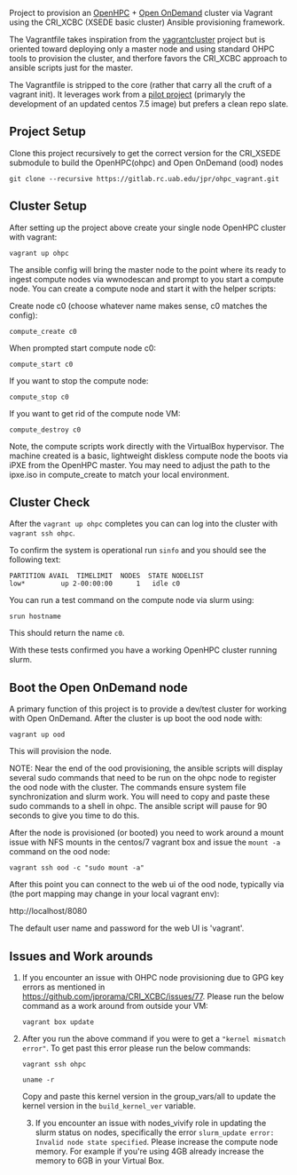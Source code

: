 Project to provision an [OpenHPC](https://openhpc.community/) + [Open OnDemand](https://openondemand.org/) cluster via Vagrant using the
CRI_XCBC (XSEDE basic cluster) Ansible provisioning framework.

The Vagrantfile takes inspiration from the [vagrantcluster](https://github.com/cluening/vagrantcluster)
project but is oriented toward deploying only a master node
and using standard OHPC tools to provision the cluster, and
therfore favors the CRI_XCBC approach to ansible scripts just
for the master.

The Vagrantfile is stripped to the core (rather that carry all
the cruft of a vagrant init).  It leverages work from a
[pilot project](https://gitlab.rc.uab.edu/ravi89/ohpc_vagrant)
(primaryly the development of an updated centos 7.5 image)
but prefers a clean repo slate.

## Project Setup

Clone this project recursively to get the correct version for the
CRI_XSEDE submodule to build the OpenHPC(ohpc) and Open OnDemand (ood) nodes
```
git clone --recursive https://gitlab.rc.uab.edu/jpr/ohpc_vagrant.git
```

## Cluster Setup

After setting up the project above create your single node OpenHPC
cluster with vagrant:
```
vagrant up ohpc
```

The ansible config will bring the master node to the point where its
ready to ingest compute nodes via wwnodescan and prompt to you
start a compute node.  You can create a compute node and start it with
the helper scripts:

Create node c0 (choose whatever name makes sense, c0 matches the config):
```
compute_create c0
```

When prompted start compute node c0:
```
compute_start c0
```

If you want to stop the compute node:
```
compute_stop c0
```

If you want to get rid of the compute node VM:
```
compute_destroy c0
```

Note, the compute scripts work directly with the VirtualBox hypervisor.  The
machine created is a basic, lightweight diskless compute node the boots
via iPXE from the OpenHPC master.   You may need to adjust the path to the
ipxe.iso in compute_create to match your local environment.

## Cluster Check

After the `vagrant up ohpc` completes you can can log into the cluster with `vagrant ssh ohpc`.

To confirm the system is operational run `sinfo` and you should see the following text:
```
PARTITION AVAIL  TIMELIMIT  NODES  STATE NODELIST
low*         up 2-00:00:00      1   idle c0
```

You can run a test command on the compute node via slurm using:

```
srun hostname
```

This should return the name `c0`.

With these tests confirmed you have a working OpenHPC cluster running slurm.

## Boot the Open OnDemand node

A primary function of this project is to provide a dev/test cluster for working
with Open OnDemand.  After the cluster is up boot the ood node with:
```
vagrant up ood
```

This will provision the node.

NOTE: Near the end of the ood provisioning, the ansible scripts will display several
sudo commands that need to be run on the ohpc node to register the ood node
with the cluster. The commands ensure system file synchronization and slurm work. 
You will need to copy and paste these sudo commands to a shell in ohpc.  The
ansible script will pause for 90 seconds to give you time to do this.

After the node is provisioned (or booted) you need to work around a mount issue
with NFS mounts in the centos/7 vagrant box and issue the `mount -a` command 
on the ood node:
```
vagrant ssh ood -c "sudo mount -a"
```

After this point you can connect to the web ui of the ood node, typically via
(the port mapping may change in your local vagrant env):

http://localhost/8080

The default user name and password for the web UI is 'vagrant'.

## Issues and Work arounds

1. If you encounter an issue with OHPC node provisioning due to GPG key errors as mentioned in https://github.com/jprorama/CRI_XCBC/issues/77. Please run the below command as a work around from outside your VM:

    `vagrant box update`

2. After you run the above command if you were to get a `"kernel mismatch error"`. To get past this error please run the below commands:

    `vagrant ssh ohpc`

    `uname -r`

    Copy and paste this kernel version in the group_vars/all to update the kernel version in the `build_kernel_ver` variable.

	3. If you encounter an issue with nodes_vivify role in updating the slurm status on nodes, specifically the error `slurm_update error: Invalid node state specified`. Please increase the compute node memory. For example if you're using 4GB already increase the memory to 6GB in your Virtual Box.
